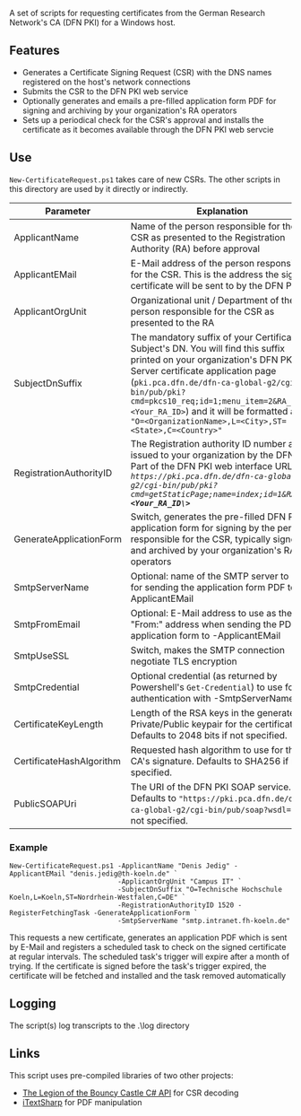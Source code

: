 A set of scripts for requesting certificates from the German Research Network's CA (DFN PKI) for a Windows host.

## Features
- Generates a Certificate Signing Request (CSR) with the DNS names registered on the host's network connections
- Submits the CSR to the DFN PKI web service
- Optionally generates and emails a pre-filled application form PDF for signing and archiving by your organization's RA operators
- Sets up a periodical check for the CSR's approval and installs the certificate as it becomes available through the DFN PKI web servcie

## Use

`New-CertificateRequest.ps1` takes care of new CSRs. The other scripts in this directory are used by it directly or indirectly.

Parameter | Explanation
--------- | -----------
ApplicantName | Name of the person responsible for the CSR as presented to the Registration Authority (RA) before approval
ApplicantEMail | E-Mail address of the person responsible for the CSR. This is the address the signed certificate will be sent to by the DFN PKI
ApplicantOrgUnit | Organizational unit / Department of the person responsible for the CSR as presented to the RA
SubjectDnSuffix | The mandatory suffix of your Certificate Subject's DN. You will find this suffix printed on your organization's DFN PKI Server certificate application page (`pki.pca.dfn.de/dfn-ca-global-g2/cgi-bin/pub/pki?cmd=pkcs10_req;id=1;menu_item=2&RA_ID=<Your_RA_ID>`) and it will be formatted as `"O=<OrganizationName>,L=<City>,ST=<State>,C=<Country>"`
RegistrationAuthorityID | The Registration authority ID number as issued to your organization by the DFN PKI. Part of the DFN PKI web interface URL: _`https://pki.pca.dfn.de/dfn-ca-global-g2/cgi-bin/pub/pki?cmd=getStaticPage;name=index;id=1&RA_ID=`**`<Your_RA_ID\>`**_
GenerateApplicationForm | Switch, generates the pre-filled DFN PKI application form for signing by the person responsible for the CSR, typically signed and archived by your organization's RA operators
SmtpServerName | Optional: name of the SMTP server to use for sending the application form PDF to -ApplicantEMail
SmtpFromEmail | Optional: E-Mail address to use as the "From:" address when sending the PDF application form to -ApplicantEMail
SmtpUseSSL | Switch, makes the SMTP connection negotiate TLS encryption
SmtpCredential | Optional credential (as returned by Powershell's `Get-Credential`) to use for authentication with -SmtpServerName
CertificateKeyLength | Length of the RSA keys in the generated Private/Public keypair for the certificate. Defaults to 2048 bits if not specified.
CertificateHashAlgorithm | Requested hash algorithm to use for the CA's signature. Defaults to SHA256 if not specified.
PublicSOAPUri | The URI of the DFN PKI SOAP service. Defaults to `"https://pki.pca.dfn.de/dfn-ca-global-g2/cgi-bin/pub/soap?wsdl=1"` if not specified.


### Example
```
New-CertificateRequest.ps1 -ApplicantName "Denis Jedig" -ApplicantEMail "denis.jedig@th-koeln.de" `
                           -ApplicantOrgUnit "Campus IT" `
                           -SubjectDnSuffix "O=Technische Hochschule Koeln,L=Koeln,ST=Nordrhein-Westfalen,C=DE" `
                           -RegistrationAuthorityID 1520 -RegisterFetchingTask -GenerateApplicationForm `
                           -SmtpServerName "smtp.intranet.fh-koeln.de" 
```

This requests a new certificate, generates an application PDF which is sent by E-Mail and registers a scheduled task
to check on the signed certificate at regular intervals. The scheduled task's trigger will expire after a month of trying.
If the certificate is signed before the task's trigger expired, the certificate will be fetched and installed and the task 
removed automatically

## Logging
The script(s) log transcripts to the .\log directory

## Links

This script uses pre-compiled libraries of two other projects:
* [The Legion of the Bouncy Castle C# API](http://www.bouncycastle.org/csharp/)  for CSR decoding
* [iTextSharp](https://github.com/itext/itextsharp) for PDF manipulation